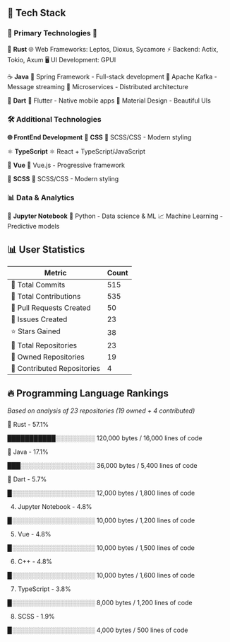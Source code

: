 ## 🚀 Tech Stack

### 🌟 Primary Technologies 🌟
🦀 **Rust**
   🌐 Web Frameworks: Leptos, Dioxus, Sycamore
   ⚡ Backend: Actix, Tokio, Axum
   🖥️ UI Development: GPUI

☕ **Java**
   🍃 Spring Framework - Full-stack development
   📨 Apache Kafka - Message streaming
   🔧 Microservices - Distributed architecture

🎯 **Dart**
   📱 Flutter - Native mobile apps
   🎨 Material Design - Beautiful UIs


### 🛠️ Additional Technologies
**🌐 FrontEnd Development**
🎨 **CSS**
   🎨 SCSS/CSS - Modern styling

⚛️ **TypeScript**
   ⚛️ React + TypeScript/JavaScript

💚 **Vue**
   💚 Vue.js - Progressive framework

🎨 **SCSS**
   🎨 SCSS/CSS - Modern styling



### 📊 Data & Analytics
🐍 **Jupyter Notebook**
   🐍 Python - Data science & ML
   📈 Machine Learning - Predictive models


## 📊 User Statistics

| Metric | Count |
|--------|-------|
| 📝 Total Commits | 515 |
| 🤝 Total Contributions | 535 |
| 🔄 Pull Requests Created | 50 |
| 🐛 Issues Created | 23 |
| ⭐ Stars Gained | 38 |
| 📁 Total Repositories | 23 |
| 👤 Owned Repositories | 19 |
| 🤝 Contributed Repositories | 4 |


## 🔥 Programming Language Rankings

*Based on analysis of 23 repositories (19 owned + 4 contributed)*

🥇 Rust - 57.1%

███████████░░░░░░░░░ 120,000 bytes / 16,000 lines of code

🥈 Java - 17.1%

███░░░░░░░░░░░░░░░░░ 36,000 bytes / 5,400 lines of code

🥉 Dart - 5.7%

█░░░░░░░░░░░░░░░░░░░ 12,000 bytes / 1,800 lines of code

4. Jupyter Notebook - 4.8%

█░░░░░░░░░░░░░░░░░░░ 10,000 bytes / 1,200 lines of code

5. Vue - 4.8%

█░░░░░░░░░░░░░░░░░░░ 10,000 bytes / 1,500 lines of code

6. C++ - 4.8%

█░░░░░░░░░░░░░░░░░░░ 10,000 bytes / 1,600 lines of code

7. TypeScript - 3.8%

█░░░░░░░░░░░░░░░░░░░ 8,000 bytes / 1,200 lines of code

8. SCSS - 1.9%

█░░░░░░░░░░░░░░░░░░░ 4,000 bytes / 500 lines of code

